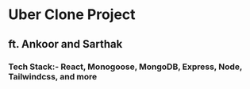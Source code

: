 # Uber Clone Project

## ft. Ankoor and Sarthak

### Tech Stack:- React, Monogoose, MongoDB, Express, Node, Tailwindcss, and more